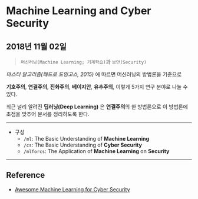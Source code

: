 # Machine Learning and Cyber Security
## 2018년 11월 02일 

> `머신러닝(Machine Learning; 기계학습)`과 `보안(Security)`

*마스터 알고리즘(페드로 도밍고스, 2015)* 에 따르면 머신러닝의 방법론을 기준으로  

**기호주의**, **연결주의**, **진화주의**, **베이지안**, **유추주의**, 이렇게 5가지 연구 분야로 나눌 수 있다.

최근 널리 알려진 **딥러닝(Deep Learning)** 은 **연결주의**의 한 방법론으로 이 방법론에 초점을 맞추어 문서를 정리하도록 한다. 

---

+ 구성
  - `/ml`: The Basic Understanding of **Machine Learning**  
  - `/cs`: The Basic Understanding of **Cyber Security**  
  - `/mlforcs`: The Application of **Machine Learning** on **Security**


---

## Reference

- [Awesome Machine Learning for Cyber Security](https://github.com/jivoi/awesome-ml-for-cybersecurity)
